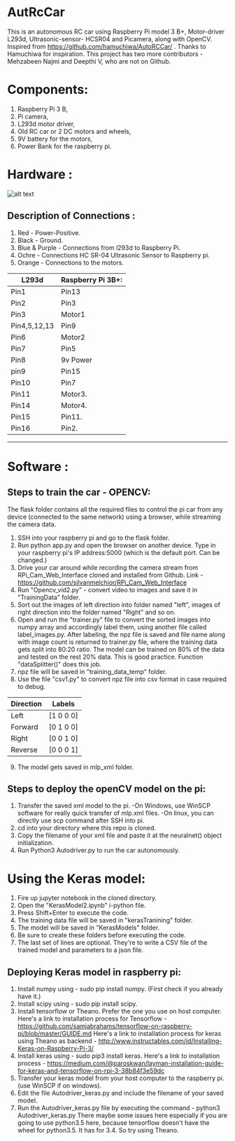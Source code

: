# AutRcCar
This is an autonomous RC car using Raspberry Pi model 3 B+, Motor-driver L293d, Ultrasonic-sensor- HCSR04 and Picamera, along with OpenCV. Inspired from https://github.com/hamuchiwa/AutoRCCar/ . Thanks to Hamuchiwa for inspiration. This project has two more contributors - Mehzabeen Najmi and Deepthi V, who are not on Github. 
# Components:
1. Raspberry Pi 3 B,
2. Pi camera,
3. L293d motor driver,
4. Old RC car or 2 DC motors and wheels,
5. 9V battery for the motors,
6. Power Bank for the raspberry pi.
# Hardware :
![alt text](https://github.com/KhyatiMehta3/AutRcCar/blob/master/Connections.png)
## Description of Connections :
1. Red - Power-Positive.
2. Black - Ground.
3. Blue & Purple - Connections from l293d to Raspberry Pi.
4. Ochre - Connections HC SR-04 Ultrasonic Sensor to Raspberry pi.
5. Orange - Connections to the motors.

L293d       | Raspberry Pi 3B+:
------------|------------------
Pin1        | Pin13
Pin2        | Pin3
Pin3        | Motor1
Pin4,5,12,13| Pin9
Pin6        | Motor2
Pin7        | Pin5
Pin8        | 9v Power
pin9        | Pin15
Pin10       | Pin7
Pin11       | Motor3.
Pin14       | Motor4.
Pin15       | Pin11.
Pin16       | Pin2.

---------------------------------------------------------------------------------------------------------------------------------------
# Software :
## Steps to train the car - OPENCV:
The flask folder contains all the required files to control the pi car from any device (connected to the same network) using a browser, while streaming the camera data.
1. SSH into your raspberry pi and go to the flask folder.
2. Run python app.py and open the browser on another device. Type in your raspberry pi's IP address:5000 (which is the default port. Can be changed.)
3. Drive your car around while recording the camera stream from RPi_Cam_Web_Interface cloned and installed from Github. Link - https://github.com/silvanmelchior/RPi_Cam_Web_Interface
4. Run "Opencv_vid2.py" - convert video to images and save it in "TrainingData" folder.
5. Sort out the images of left direction into folder named "left", images of right direction into the folder named "Right" and so on.
6. Open and run the "trainer.py" file to convert the sorted images into numpy array and accordingly label them, using another file called label_images.py. After labeling, the npz file is saved and file name along with image count is returned to trainer.py file, where the training data gets split into 80:20 ratio. The model can be trained on 80% of the data and tested on the rest 20% data. This is good practice. Function "dataSplitter()" does this job.
7. npz file will be saved in "training_data_temp" folder.
8. Use the file "csv1.py" to convert npz file into csv format in case required to debug.

Direction | Labels
----------|--------
Left      | [1 0 0 0]
Forward   | [0 1 0 0]
Right     | [0 0 1 0]
Reverse   | [0 0 0 1]

9. The model gets saved in mlp_xml folder.
## Steps to deploy the openCV model on the pi:
1. Transfer the saved xml model to the pi. 
  -On Windows, use WinSCP software for really quick transfer of mlp.xml files. 
  -On linux, you can directly use scp command after SSH into pi.
2. cd into your directory where this repo is cloned.
3. Copy the filename of your xml file and paste it at the neuralnet() object initialization.
4. Run Python3 Autodriver.py to run the car autonomously.
# Using the Keras model:
1. Fire up jupyter notebook in the cloned directory.
2. Open the "KerasModel2.ipynb" i-python file.
3. Press Shift+Enter to execute the code.
4. The training data file will be saved in "kerasTranining" folder. 
5. The model will be saved in "KerasModels" folder.
6. Be sure to create these folders before executing the code.
7. The last set of lines are optional. They're to write a CSV file of the trained model and parameters to a json file.
## Deploying Keras model in raspberry pi:
1. Install numpy using - sudo pip install numpy. (First check if you already have it.)
2. Install scipy using - sudo pip install scipy.
3. Install tensorflow or Theano. Prefer the one you use on host computer.
Here's a link to installation process for Tensorflow - https://github.com/samjabrahams/tensorflow-on-raspberry-pi/blob/master/GUIDE.md
Here's a link to installation process for keras using Theano as backend - http://www.instructables.com/id/Installing-Keras-on-Raspberry-Pi-3/
4. Install keras using - sudo pip3 install keras. 
Here's a link to installation process - https://medium.com/@paroskwan/layman-installation-guide-for-keras-and-tensorflow-on-rpi-3-38b84f3e59dc
5. Transfer your keras model from your host computer to the raspberry pi. (use WinSCP if on windows).
6. Edit the file Autodriver_keras.py and include the filename of your saved model.
7. Run the Autodriver_keras.py file by executing the command - python3 Autodriver_keras.py
There maybe some issues here especially if you are going to use python3.5 here, because tensorflow doesn't have the wheel for python3.5. It has for 3.4. So try using Theano.
